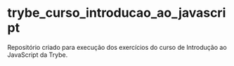 # trybe_curso_introducao_ao_javascript
Repositório criado para execução dos exercícios do curso de Introdução ao JavaScript da Trybe.
